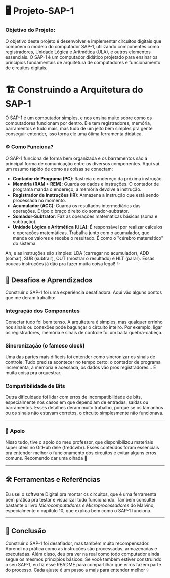 # 🖥️  Projeto-SAP-1

### Objetivo do Projeto: 
<p>O objetivo deste projeto é desenvolver e implementar circuitos digitais que compõem o modelo do computador SAP-1, utilizando componentes como registradores, Unidade Lógica e Aritmética (ULA), e outros elementos essenciais. O SAP-1 é um computador didático projetado para ensinar os princípios fundamentais de arquitetura de computadores e funcionamento de circuitos digitais.</p>

# 🏗️ Construindo a Arquitetura do SAP-1

O SAP-1 é um computador simples, e nos ensina muito sobre como os computadores funcionam por dentro. Ele tem registradores, memória, barramentos e tudo mais, mas tudo de um jeito bem simples pra gente conseguir entender, isso torna ele uma ótima ferramenta didática.

### ⚙️ Como Funciona?
O SAP-1 funciona de forma bem organizada e os barramentos são a principal forma de comunicação entre os diversos componentes. Aqui vai um resumo rápido de como as coisas se conectam:

- **Contador de Programa (PC)**: Rastreia o endereço da próxima instrução.
- **Memória (RAM + REM)**: Guarda os dados e instruções. O contador de programa manda o endereço, a memória devolve a instrução.
- **Registrador de Instruções (IR)**: Armazena a instrução que está sendo processada no momento.
- **Acumulador (ACC)**: Guarda os resultados intermediários das operações. É tipo o braço direito do somador-subtrator.
- **Somador-Subtrator**: Faz as operações matemáticas básicas (soma e subtração).
- **Unidade Lógica e Aritmética (ULA)**: É responsável por realizar cálculos e operações matemáticas. Trabalha junto com o acumulador, que manda os valores e recebe o resultado. É como o "cérebro matemático" do sistema.

Ah, e as instruções são simples: LDA (carregar no acumulador), ADD (somar), SUB (subtrair), OUT (mostrar o resultado) e HLT (parar). Essas poucas instruções já dão pra fazer muita coisa legal! ✨


## 💪 Desafios e Aprendizados
Construir o SAP-1 foi uma experiência desafiadora. Aqui vão alguns pontos que me deram trabalho:

### Integração dos Componentes
Conectar tudo foi bem tenso. A arquitetura é simples, mas qualquer errinho nos sinais ou conexões pode bagunçar o circuito inteiro. Por exemplo, ligar os registradores, memória e sinais de controle foi um baita quebra-cabeça.

### Sincronização (o famoso clock)
Uma das partes mais difíceis foi entender como sincronizar os sinais de controle. Tudo precisa acontecer no tempo certo: o contador de programa incrementa, a memória é acessada, os dados vão pros registradores... É muita coisa pra orquestrar.

### Compatibilidade de Bits
Outra dificuldade foi lidar com erros de incompatibilidade de bits, especialmente nos casos em que dependiam de entradas, saídas ou barramentos. Esses detalhes deram muito trabalho, porque se os tamanhos ou os sinais não estavam corretos, o circuito simplesmente não funcionava.

---
### 🤝 Apoio 
Nisso tudo, tive o apoio do meu professor, que disponibilizou materiais super úteis no GitHub dele (fredcwbr). Esses conteúdos foram essenciais pra entender melhor o funcionamento dos circuitos e evitar alguns erros comuns. Recomendo dar uma olhada 👀

---

## 🛠️ Ferramentas e Referências
Eu usei o software Digital pra montar os circuitos, que é uma ferramenta bem prática pra testar e visualizar tudo funcionando. Também consultei bastante o livro *Microcomputadores e Microprocessadores* do Malvino, especialmente o capítulo 10, que explica bem como o SAP-1 funciona.

---

## 🎯 Conclusão
Construir o SAP-1 foi desafiador, mas também muito recompensador. Aprendi na prática como as instruções são processadas, armazenadas e executadas. Além disso, deu pra ver na real como todo computador ainda segue os mesmos princípios básicos. Se você também estiver construindo o seu SAP-1, eu fiz esse README para compartilhar que erros fazem parte do processo. Cada ajuste é um passo a mais para entender melhor 💡


